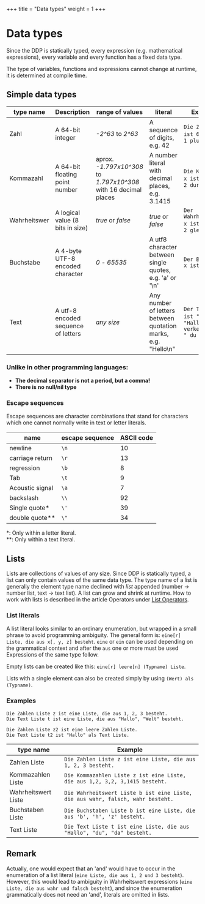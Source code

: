 +++
title = "Data types"
weight = 1
+++

# Data types

Since the DDP is statically typed, every expression (e.g. mathematical expressions), every variable and every function has a fixed data type.

The type of variables, functions and expressions cannot change at runtime, it is determined at compile time.

## Simple data types

| type name    | Description                         | range of values                                                         | literal                                                       | Example                                                       |
| ------------ | ----------------------------------- | ----------------------------------------------------------------------- | ------------------------------------------------------------- | ------------------------------------------------------------- |
| Zahl         | A 64-bit integer                    | *-2^63* to *2^63*                                                       | A sequence of digits, e.g. 42                                 | `Die Zahl x ist 69.`, <br>`1 plus -7`                         |
| Kommazahl    | A 64-bit floating point number      | aprox. *-1.797x10^308* to <br>*1.797x10^308* with 16 decimal places | A number literal with decimal places, e.g. 3.1415             | `Die Kommazahl x ist 6,5.`, <br>`2 durch 0,5`                 |
| Wahrheitswer | A logical value (8 bits in size)    | *true* or *false*                                                       | *true* or *false*                                             | `Der Wahrheitswert x ist wahr.`, <br>`2 gleich 2`             |
| Buchstabe    | A 4-byte UTF-8 encoded character    | *0* - *65535*                                                           | A utf8 character between single quotes, e.g. 'a' or '\n'      | `Der Buchstabe x ist 'd'.`                                    |
| Text         | A utf-8 encoded sequence of letters | *any size*                                                              | Any number of letters between quotation marks, e.g. "Hello\n" | `Der Text x ist "abc".`, <br>`"Hallo" verkettet mit " du da"` |

### Unlike in other programming languages:

* **The decimal separator is not a period, but a comma!**
* **There is no null/nil type**

### Escape sequences
Escape sequences are character combinations that stand for characters
which one cannot normally write in text or letter literals.

| name            | escape sequence | ASCII code |
| --------------- | --------------- | ---------- |
| newline         | `\n`            | 10         |
| carriage return | `\r`            | 13         |
| regression      | `\b`            | 8          |
| Tab             | `\t`            | 9          |
| Acoustic signal | `\a`            | 7          |
| backslash       | `\\`            | 92         |
| Single quote*   | `\'`            | 39         |
| double quote**  | `\"`            | 34         |

*: Only within a letter literal.\
**: Only within a text literal.


## Lists

Lists are collections of values of any size.
Since DDP is statically typed, a list can only contain values of the same data type.
The type name of a list is generally the element type name declined with *list* appended (number -> number list, text -> text list).
A list can grow and shrink at runtime.
How to work with lists is described in the article Operators under [List Operators](/en/Programmierung/Operatoren#listen-und-text-operatoren).

### List literals

A list literal looks similar to an ordinary enumeration, but wrapped in a small phrase to avoid programming ambiguity.
The general form is: `eine[r] Liste, die aus x[, y, z] besteht`.
`eine` or `ein` can be used depending on the grammatical context and after the `aus` one or more must be used
Expressions of the same type follow.

Empty lists can be created like this: `eine[r] leere[n] (Typname) Liste`.

Lists with a single element can also be created simply by using `(Wert) als (Typname)`.

### Examples
```ddp
Die Zahlen Liste z ist eine Liste, die aus 1, 2, 3 besteht.
Die Text Liste t ist eine Liste, die aus "Hallo", "Welt" besteht.

Die Zahlen Liste z2 ist eine leere Zahlen Liste.
Die Text Liste t2 ist "Hallo" als Text Liste.
```

| type name           | Example                                                                         |
| ------------------- | ------------------------------------------------------------------------------- |
| Zahlen Liste        | `Die Zahlen Liste z ist eine Liste, die aus 1, 2, 3 besteht.`                   |
| Kommazahlen Liste   | `Die Kommazahlen Liste z ist eine Liste, die aus 1,2, 3,2, 3,1415 besteht.`     |
| Wahrheitswert Liste | `Die Wahrheitswert Liste b ist eine Liste, die aus wahr, falsch, wahr besteht.` |
| Buchstaben Liste    | `Die Buchstaben Liste b ist eine Liste, die aus 'b', 'h', 'z' besteht.`         |
| Text Liste          | `Die Text Liste t ist eine Liste, die aus "Hallo", "du", "da" besteht.`         |

## Remark

Actually, one would expect that an 'and' would have to occur in the enumeration of a list literal (`eine Liste, die aus 1, 2 und 3 besteht`). However, this would lead to ambiguity in Wahrheitswert expressions (`eine Liste, die aus wahr und falsch besteht`), and since the enumeration grammatically does not need an 'and', literals are omitted in lists.